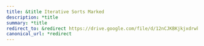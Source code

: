 ```yaml
---
title: &title Iterative Sorts Marked
description: *title
summary: *title
redirect_to: &redirect https://drive.google.com/file/d/12nCJKBKjkjxdrwkXtePCx1_XRwGuNCcB/view?usp=drive_link
canonical_url: *redirect
---
```

